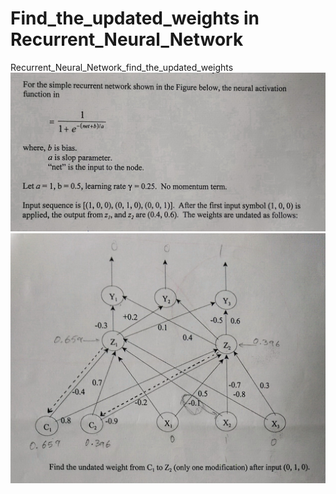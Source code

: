 # Find_the_updated_weights in Recurrent_Neural_Network
Recurrent_Neural_Network_find_the_updated_weights
![alt text](https://github.com/fmkazemi/Recurrent_Neural_Network_find_the_updated_weights/blob/master/problem1.jpg)
![alt text](https://github.com/fmkazemi/Recurrent_Neural_Network_find_the_updated_weights/blob/master/problem2.jpg)
